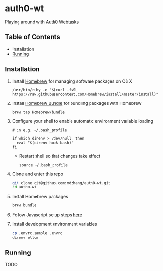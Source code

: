 # auth0-wt

Playing around with [Auth0 Webtasks](https://github.com/auth0/wt-cli)

## Table of Contents

- [Installation](#installation)
- [Running](#running)

## Installation

1. Install [Homebrew](http://brew.sh) for managing software packages on OS X
    ```
    /usr/bin/ruby -e "$(curl -fsSL https://raw.githubusercontent.com/Homebrew/install/master/install)"
    ```

1. Install [Homebrew Bundle](https://github.com/Homebrew/homebrew-bundle) for bundling packages with Homebrew
    ```
    brew tap Homebrew/bundle
    ```

1. Configure your shell to enable automatic environment variable loading
    ```
    # in e.g. ~/.bash_profile

    if which direnv > /dev/null; then
      eval "$(direnv hook bash)"
    fi
    ```

    * Restart shell so that changes take effect

        ```
        source ~/.bash_profile
        ```

1. Clone and enter this repo
    ```sh
    git clone git@github.com:mdzhang/auth0-wt.git
    cd auth0-wt
    ```

1. Install Homebrew packages
    ```sh
    brew bundle
    ```

1. Follow Javascript setup steps [here](https://github.com/mdzhang/guides/blob/master/DEV_SETUP.md#javascript)

1. Install development environment variables
    ```sh
    cp .envrc.sample .envrc
    direnv allow
    ```

## Running

TODO

